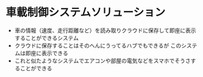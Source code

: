 # 車載制御システムソリューション
 - 車の情報（速度、走行距離など）を読み取りクラウドに保存して即座に表示することができるシステム
 - クラウドに保存することはそのへんにうってるハブでもできるが
 	このシステムは即座に表示できる
 - これと似たようなシステムでエアコンや部屋の電気などをスマホでそうさすることができる
